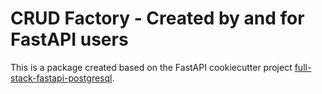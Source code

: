 # CRUD Factory - Created by and for FastAPI users

This is a package created based on the FastAPI cookiecutter project [full-stack-fastapi-postgresql](https://github.com/tiangolo/full-stack-fastapi-postgresql/blob/master/%7B%7Bcookiecutter.project_slug%7D%7D/backend/app/app/crud/base.py).
